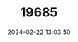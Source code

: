 ---
title: "19685"
category: "Rhogeessa tumida"
draft: false
date: 2024-02-22 13:03:50
languages:
  English: ["Black-winged Little Yellow Bat"]
---